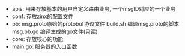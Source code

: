- apis: 用来存放基本的用户自定义路由业务, 一个msgID对应的一个业务
- conf: 存放zinx的配置文件
- pb: msg.proto原始的protobuf协议文件
      build.sh 编译msg.proto的脚本
      msg.pb.go 编译生成的go文件(只读)
- core: 存放核心的功能
- main.go: 服务器的入口函数